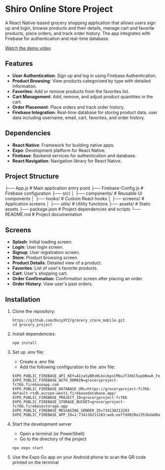 # Shiro Online Store Project

A React Native-based grocery shopping application that allows users sign up and login, browse products and their details, manage cart and favorite products, place orders, and track order history. The app integrates with Firebase for authentication and real-time database.

[Watch the demo video](https://github.com/user-attachments/assets/796e255b-1474-4209-b679-091f3e27d089)

## Features

- **User Authentication**: Sign up and log in using Firebase Authentication.
- **Product Browsing**: View products categorized by type with detailed information.
- **Favorites**: Add or remove products from the favorites list.
- **Cart Management**: Add, remove, and adjust product quantities in the cart.
- **Order Placement**: Place orders and track order history.
- **Firebase Integration**: Real-time database for storing product data, user data including username, email, cart, favorites, and order history.

## Dependencies

- **React Native**: Framework for building native apps.
- **Expo**: Development platform for React Native.
- **Firebase**: Backend services for authentication and database.
- **React Navigation**: Navigation library for React Native.

## Project Structure

├── App.js # Main application entry point
├── Firebase-Config.js # Firebase configuration
├── src/
│ ├── components/ # Reusable UI components
│ ├── hooks/ # Custom React hooks
│ ├── screens/ # Application screens
│ ├── utils/ # Utility functions
├── assets/ # Static assets
├── package.json # Project dependencies and scripts
└── README.md # Project documentation

## Screens

- **Splash**: Initial loading screen.
- **Login**: User login screen.
- **Signup**: User registration screen.
- **Store**: Product browsing screen.
- **Product Details**: Detailed view of a product.
- **Favorites**: List of user's favorite products.
- **Cart**: User's shopping cart.
- **Order Confirmation**: Confirmation screen after placing an order.
- **Order History**: View user's past orders.

## Installation

1. Clone the repository:

   ```
   https://github.com/DozyXYZ/grocery_store_mobile.git
   cd grocery_project
   ```

2. Install dependencies:

   ```
   npm install
   ```

3. Set up .env file:

   - Create a .env file
   - Add the following configuration to the .env file:

   ```
   EXPO_PUBLIC_FIREBASE_API_KEY=AIzaSyBRzHLbxikpsCMbuJfJXbC5upbNowh_FeA
   EXPO_PUBLIC_FIREBASE_AUTH_DOMAIN=groceryproject-fc76b.firebaseapp.com
   EXPO_PUBLIC_FIREBASE_DATABASE_URL=https://groceryproject-fc76b-default-rtdb.europe-west1.firebasedatabase.app/
   EXPO_PUBLIC_FIREBASE_PROJECT_ID=groceryproject-fc76b
   EXPO_PUBLIC_FIREBASE_STORAGE_BUCKET=groceryproject-fc76b.firebasestorage.app
   EXPO_PUBLIC_FIREBASE_MESSAGING_SENDER_ID=734130213283
   EXPO_PUBLIC_FIREBASE_APP_ID=1:734130213283:web:eeffdd839e1353bda08a16
   ```

4. Start the development server

   - Open a terminal (or PowerShell)
   - Go to the directory of the project

   ```
   npx expo start
   ```

5. Use the Expo Go app on your Android phone to scan the QR code printed on the terminal
